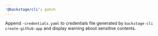 ```yaml
---
'@backstage/cli': patch
---
```


Append `-credentials.yaml` to credentials file generated by `backstage-cli create-github-app` and display warning about sensitive contents.
